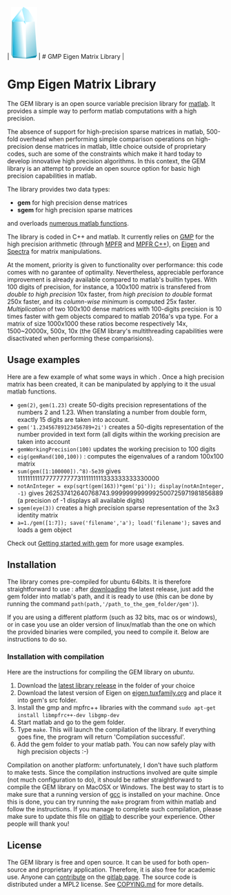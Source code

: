 | ![](logo1.png) | # GMP Eigen Matrix Library |

Gmp Eigen Matrix Library
========================

The GEM library is an open source variable precision library for [matlab](http://www.mathworks.com/products/matlab/). It provides a simple way to perform matlab computations with a high precision.

The absence of support for high-precision sparse matrices in matlab, 500-fold overhead when performing simple comparison operations on high-precision dense matrices in matlab, little choice outside of proprietary codes, such are some of the constraints which make it hard today to develop innovative high precision algorithms. In this context, the GEM library is an attempt to provide an open source option for basic high precision capabilities in matlab.

The library provides two data types:
 - **gem** for high precision dense matrices
 - **sgem** for high precision sparse matrices

and overloads [numerous matlab functions](doc/functions.md).

The library is coded in C++ and matlab. It currently relies on [GMP](https://gmplib.org/) for the high precision arithmetic (through [MPFR](http://www.mpfr.org/) and [MPFR C++](http://www.holoborodko.com/pavel/mpfr/)), on [Eigen](http://eigen.tuxfamily.org/) and [Spectra](http://yixuan.cos.name/spectra/) for matrix manipulations.

At the moment, priority is given to functionality over performance: this code comes with no garantee of optimality. Nevertheless, appreciable perforance improvement is already available compared to matlab's builtin types. With 100 digits of precision, for instance, a 100x100 matrix is transfered from _double to high precision_ 10x faster, from _high precision to double_ format 250x faster, and its _column-wise minimum_ is computed 25x faster. _Multiplication_ of two 100x100 dense matrices with 100-digits precision is 10 times faster with gem objects compared to matlab 2016a's vpa type. For a matrix of size 1000x1000 these ratios become respectively 14x, 1500~20000x, 500x, 10x (the GEM library's multithreading capabilities were disactivated when performing these comparisions).

Usage examples
--------------
Here are a few example of what  some ways in which . Once a high precision matrix has been created, it can be manipulated by applying to it the usual matlab functions.

 - `gem(2)`, `gem(1.23)` create 50-digits precision representations of the numbers 2 and 1.23. When translating a number from double form, exactly 15 digits are taken into account.
 - `gem('1.23456789123456789+2i')` creates a 50-digits representation of the number provided in text form (all digits within the working precision are taken into account
 - `gemWorkingPrecision(100)` updates the working precision to 100 digits
 - `eig(gemRand(100,100))` : computes the eigenvalues of a random 100x100 matrix
 - `sum(gem([1:100000]).^8)-5e39` gives 111111111177777777773111111111333333333330000
 - `notAnInteger = exp(sqrt(gem(163))*gem('pi')); display(notAnInteger, -1)` gives 262537412640768743.9999999999992500725971981856889 (a precision of -1 displays all available digits)
 - `sgem(eye(3))` creates a high precision sparse representation of the 3x3 identity matrix
 - `a=1./gem([1:7]); save('filename','a'); load('filename');` saves and loads a gem object

Check out [Getting started with gem](doc/GettingStarted.md) for more usage examples.


Installation
------------

The library comes pre-compiled for ubuntu 64bits. It is therefore straightforward to use : after [downloading](...) the latest release, just add the gem folder into matlab's path, and it is ready to use (this can be done by running the command `path(path,'/path_to_the_gem_folder/gem')`).

If you are using a different platform (such as 32 bits, mac os or windows), or in case you use an older version of linux/matlab than the one on which the provided binaries were compiled, you need to compile it. Below are instructions to do so.


### Installation with compilation

Here are the instructions for compiling the GEM library on *ubuntu*.

1. Download the [latest library release]() in the folder of your choice
2. Download the latest version of Eigen on [eigen.tuxfamily.org](eigen.tuxfamily.org) and place it into gem's src folder.
3. Install the gmp and mpfrc++ libraries with the command
`sudo apt-get install libmpfrc++-dev libgmp-dev`
4. Start matlab and go to the gem folder.
5. Type `make`. This will launch the compilation of the library. If everything goes fine, the program will return 'Compilation successful'.
6. Add the gem folder to your matlab path. You can now safely play with high precision objects :-)

Compilation on another platform: unfortunately, I don't have such platform to make tests. Since the compilation instructions involved are quite simple (not much configuration to do), it should be rather straightforward to compile the GEM library on MacOSX or Windows. The best way to start is to make sure that a running version of [gcc](https://gcc.gnu.org/) is installed on your machine. Once this is done, you can try running the `make` program from within matlab and follow the instructions. If you manage to complete such compilation, please make sure to update this file on [gitlab](https://gitlab.com/jdbancal/gem) to describe your experience. Other people will thank you!


License
-------

The GEM library is free and open source. It can be used for both open-source and proprietary application. Therefore, it is also free for academic use. Anyone can [contribute](doc/howToContribute.md) on the [gitlab page](https://gitlab.com/jdbancal/gem). The source code is distributed under a MPL2 license. See [COPYING.md](COPYING.md) for more details.

